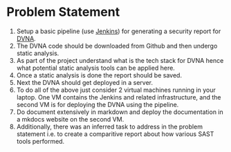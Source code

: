 # Problem Statement

1. Setup a basic pipeline (use [Jenkins](https://jenkins.io/)) for generating a security report for [DVNA](https://github.com/appsecco/dvna).
2. The DVNA code should be downloaded from Github and then undergo static analysis.
3. As part of the project understand what is the tech stack for DVNA hence what potential static analysis tools can be applied here.
4. Once a static analysis is done the report should be saved.
5. Next the DVNA should get deployed in a server.
6. To do all of the above just consider 2 virtual machines running in your laptop. One VM contains the Jenkins and related infrastructure, and the second VM is for deploying the DVNA using the pipeline.
7. Do document extensively in markdown and deploy the documentation in a mkdocs website on the second VM.
8. Additionally, there was an inferred task to address in the problem statement i.e. to create a comparitive report about how various SAST tools performed.
